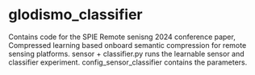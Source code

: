 # glodismo_classifier
Contains code for the SPIE Remote senisng 2024 conference paper, Compressed learning based onboard semantic compression for remote sensing platforms.
sensor + classifier.py runs the learnable sensor and classifier experiment. 
config_sensor_classifier contains the parameters.
